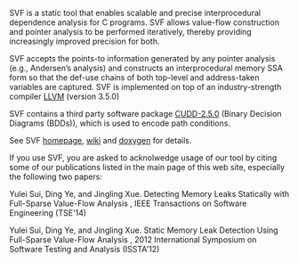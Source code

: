 SVF is a static tool that enables scalable and precise interprocedural dependence analysis for C programs. SVF allows value-flow construction and pointer analysis to be performed iteratively, thereby providing increasingly improved precision for both. 

SVF accepts the points-to information generated by any pointer analysis (e.g., Andersen’s analysis) and constructs an interprocedural memory SSA form so that the def-use chains of both top-level and address-taken variables are captured. SVF is implemented on top of an industry-strength compiler [LLVM](http://llvm.org) (version 3.5.0)

SVF contains a third party software package [CUDD-2.5.0](http://vlsi.colorado.edu/~fabio/CUDD/) (Binary Decision Diagrams (BDDs)), which is used to encode path conditions.

See SVF [homepage](http://unsw-corg.github.io/SVF/), [wiki](https://github.com/unsw-corg/SVF/wiki) and [doxygen](http://www.cse.unsw.edu.au/~corg/svf/doxygen/) for details.

If you use SVF, you are asked to acknolwedge usage of our tool by citing some of our publications listed in the main page of this web site, especially the following two papers:

<p>Yulei Sui, Ding Ye, and Jingling Xue. Detecting Memory Leaks Statically with Full-Sparse Value-Flow Analysis , IEEE Transactions on Software Engineering (TSE'14)</p>

<p>Yulei Sui, Ding Ye, and Jingling Xue. Static Memory Leak Detection Using Full-Sparse Value-Flow Analysis , 2012 International Symposium on Software Testing and Analysis (ISSTA'12)</p>


